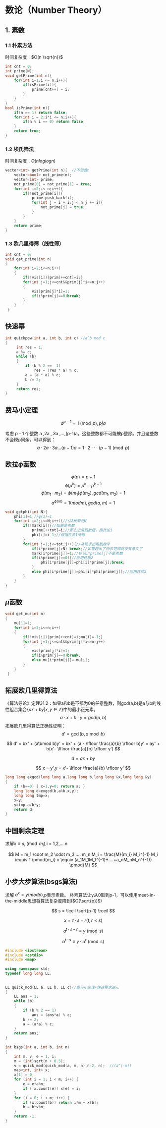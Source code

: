 #  数论（Number Theory）

## 1. 素数

### 1.1 朴素方法

时间复杂度：$O(n \sqrt{n})$

```c++
int cnt = 0;
int prime[N];
void getPrime(int n){
    for(int i=1;i <= n;i++){
        if(isPrime(i)){
            prime[cnt++] = i;
        }
    }
}
bool isPrime(int n){
    if(n == 1) return false;
    for(int i = 2;i*i <= n;i++){
        if(n % i == 0) return false;
    }
    return true;
}
```

### 1.2 埃氏筛法

时间复杂度：$O(nloglogn)$

```c++
vector<int> getPrime(int n){  //不包含n
	vector<bool> not_prime(n);
	vector<int> prime;
	not_prime[0] = not_prime[1] = true;
    for(int i=2;i< n;i++){
        if(!not_prime[i]){
            prime.push_back(i);
            for(int j = i + i;j < n;j += i){
                not_prime[j] = true;
            }
        }
    }
    return prime;
}
```



### 1.3 欧几里得筛（线性筛）

```c++
int cnt = 0;
void get_prime(int n)
{
    for(int i=2;i<=n;i++)
    {
        if(!vis[i]){prim[++cnt]=i;}
        for(int j=1;j<=cnt&&prim[j]*i<=n;j++)
        {
            vis[prim[j]*i]=1;
            if(i%prim[j]==0)break; 
        }
    }
 }
```


## 快速幂
```cpp
int quickpow(int a, int b, int c) //a^b mod c
{
     int res = 1;
     a %= c;
     while (b)
     {
         if (b % 2 ==  1)
             res = (res * a) % c;
         a = (a * a) % c;
         b /= 2;
     }
     return res;
}
```
## 费马小定理

$$
a^{p-1} = 1 \pmod{p},p\not|  a
$$

考虑 p - 1 个整数 a ,2a , 3a ,...,(p-1)a，这些整数都不可能被p整除。并且这些数不会模p同余，可以得到：
$$
a \cdot 2a \cdot 3a ... (p-1)a = 1 \cdot 2 \cdot \cdot \cdot (p-1) \pmod{p}
$$

## 欧拉$\phi$函数

$$
\phi\left( p \right) = p - 1
$$
$$
\phi\left( p^k \right) = p^k - p^{k-1}
$$
$$
\phi(m_1\cdot m_2) = \phi(m_1)\phi(m_2),gcd(m_1,m_2)=1
$$
$$
a^{\phi(m)} = 1 (mod  m),gcd(a,m) = 1
$$
```cpp
void getphi(int N){
    phi[1]=1;//φ(1)=1
    for(int i=2;i<=N;i++){//从2枚举到N
        if(!mark[i]){//如果是素数
            prime[++tot]=i;//那么进素数数组，指针加1
            phi[i]=i-1;//根据性质1所得
        }
        for(int j=1;j<=tot;j++){//从现求出素数枚举
            if(i*prime[j]>N) break;//如果超出了所求范围就没有意义了
            mark[i*prime[j]]=1;//标记i*prime[j]不是素数
            if(i%prime[j]==0){//应用性质2
                phi[i*prime[j]]=phi[i]*prime[j];break;
            }
            else phi[i*prime[j]]=phi[i]*phi[prime[j]];//应用性质3
        }
    }
}
```


## $\mu$函数
```cpp
void get_mu(int n)
{
    mu[1]=1;
    for(int i=2;i<=n;i++)
    {
        if(!vis[i]){prim[++cnt]=i;mu[i]=-1;}
        for(int j=1;j<=cnt&&prim[j]*i<=n;j++)
        {
            vis[prim[j]*i]=1;
            if(i%prim[j]==0)break;
            else mu[i*prim[j]]=-mu[i];
        }
    }
 }
```
## 拓展欧几里得算法
《算法导论》定理31.2：如果a和b是不都为0的任意整数，则gcd(a,b)是a与b的线性组合集合$\{ax+by|x,y \in \mathbb{Z}\}$中的最小正元素。
$$
a\cdot x + b \cdot y = gcd(a,b)
$$
拓展欧几里得算法正确性证明：
$$
d' = \gcd(b,a\bmod b)
$$

$$
d' = bx' + (a\bmod b)y' =  bx' + (a - \lfloor \frac{a}{b} \rfloor b)y' = ay' + b(x'- \lfloor \frac{a}{b} \rfloor y')
$$

$$
d = ax + by
$$

$$
x = y',y = x'- \lfloor \frac{a}{b} \rfloor y'
$$

```c++
long long exgcd(long long a,long long b,long long &x,long long &y)
{
    if (b==0) { x=1,y=0; return a; }
    long long d=exgcd(b,a%b,x,y);
    long long tmp=x;
    x=y;
    y=tmp-a/b*y;
    return d;
}
```

## 中国剩余定理

求解$x \equiv a_i \pmod{m_i}$,i = 1,2,....n

```math

M = m_1 \cdot m_2 \cdot m_3 .... m_n

M_i = \frac{M}{m_i}

M_i^{-1} M_i \equiv 1 \pmod{m_i}

x \equiv (a_1M_1M_1^{-1}+....+a_nM_nM_n^{-1}) \pmod{M}


```

## 小步大步算法(bsgs算法)

求解 $a^x = y \left( mod p\right)$,p表示素数。
朴素算法让y从0取到p-1，可以使用meet-in-the-middle思想将算法复杂度降到($O(\sqrt{p})$)

$$ s = \lceil \sqrt{p-1} \rceil $$

$$ x = t \cdot s - r (t,r < s) $$

$$ a^{t \cdot s - r} \equiv y\pmod{s}$$

$$ a^{t \cdot s} \equiv y\cdot a^{r}\pmod{s}$$





```cpp
#include <iostream>
#include <cstdio>
#include <map>
 
using namespace std;
typedef long long LL;
 
 
LL quick_mod(LL a, LL b, LL c)//费马小定理+快速幂求逆元  
{
	LL ans = 1;
	while (b)
	{
		if (b % 2 == 1)
			ans = (ans*a) % c;
		b /= 2;
		a = (a*a) % c;
	}
	return ans;
}
 
int bsgs(int a, int b, int n) 
{
	int m, v, e = 1, i;
	m = (int)sqrt(n + 0.5);
	v = quick_mod(quick_mod(a, m, n),n-2, n);  //(a^(-m))
	map<int, int> x;
	x[1] = 0;
	for (int i = 1; i < m; i++) {
		e = e*a%n;
		if (!x.count(e)) x[e] = i;
	}
	for (i = 0; i < m; i++) {
		if (x.count(b)) return i*m + x[b];
		b = b*v%n;
	}
	return -1;
}
```